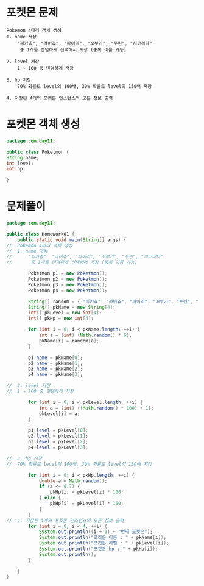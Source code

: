 # 포켓몬 문제

	Pokemon 4마리 객체 생성
	1. name 저장
		"피카츄", "라이츄", "파이리", "꼬부기", "푸린", "치코리타"
		 중 1개를 랜덤하게 선택해서 저장 (중복 이름 가능)
		 
	2. level 저장
		1 ~ 100 중 랜덤하게 저장
		
	3. hp 저장
		70% 확률로 level의 100배, 30% 확률로 level의 150배 저장
		
	4. 저장된 4개의 포켓몬 인스턴스의 모든 정보 출력



# 포켓몬 객체 생성 

```java
package com.day11;

public class Poketmon {
String name;
int level;
int hp;

}

```



# 문제풀이

```java
package com.day11;

public class Homework01 {
	public static void main(String[] args) {
//	Pokemon 4마리 객체 생성
//	1. name 저장
//		"피카츄", "라이츄", "파이리", "꼬부기", "푸린", "치코리타"
//		 중 1개를 랜덤하게 선택해서 저장 (중복 이름 가능)

		Poketmon p1 = new Poketmon();
		Poketmon p2 = new Poketmon();
		Poketmon p3 = new Poketmon();
		Poketmon p4 = new Poketmon();

		String[] random = { "피카츄", "라이츄", "파이리", "꼬부기", "푸린", "치코리타" };
		String[] pkName = new String[4];
		int[] pkLevel = new int[4];
		int[] pkHp = new int[4];

		for (int i = 0; i < pkName.length; ++i) {
			int a = (int) (Math.random() * 6);
			pkName[i] = random[a];
		}

		p1.name = pkName[0];
		p2.name = pkName[1];
		p3.name = pkName[2];
		p4.name = pkName[3];

//	2. level 저장
//	1 ~ 100 중 랜덤하게 저장

		for (int i = 0; i < pkLevel.length; ++i) {
			int a = (int) ((Math.random() * 100) + 1);
			pkLevel[i] = a;
		}

		p1.level = pkLevel[0];
		p2.level = pkLevel[1];
		p3.level = pkLevel[2];
		p4.level = pkLevel[3];

//	3. hp 저장
//	70% 확률로 level의 100배, 30% 확률로 level의 150배 저장

		for (int i = 0; i < pkHp.length; ++i) {
			double a = Math.random();
			if (a <= 0.7) {
				pkHp[i] = pkLevel[i] * 100;
			} else {
				pkHp[i] = pkLevel[i] * 150;
			}
		}
//	4. 저장된 4개의 포켓몬 인스턴스의 모든 정보 출력
		for (int i = 0; i < 4; ++i) {
			System.out.println((i + 1) + "번째 포켓몬");
			System.out.println("포켓몬 이름 : " + pkName[i]);
			System.out.println("포켓몬 레벨 : " + pkLevel[i]);
			System.out.println("포켓몬 hp : " + pkHp[i]);
			System.out.println();
		}

	}
}

```

